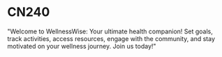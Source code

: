 # CN240
"Welcome to WellnessWise: Your ultimate health companion! Set goals, track activities, access resources, engage with the community, and stay motivated on your wellness journey. Join us today!"

